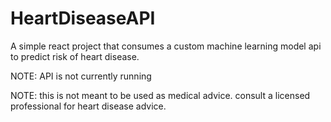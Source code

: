 # HeartDiseaseAPI

A simple react project that consumes a custom machine learning model api to predict risk of heart disease. 

NOTE: API is not currently running

NOTE: this is not meant to be used as medical advice. consult a licensed professional for heart disease advice.
